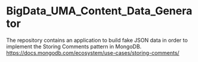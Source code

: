 # BigData_UMA_Content_Data_Generator
The repository contains an application to build fake JSON data in order to implement the Storing Comments pattern in MongoDB.
https://docs.mongodb.com/ecosystem/use-cases/storing-comments/
